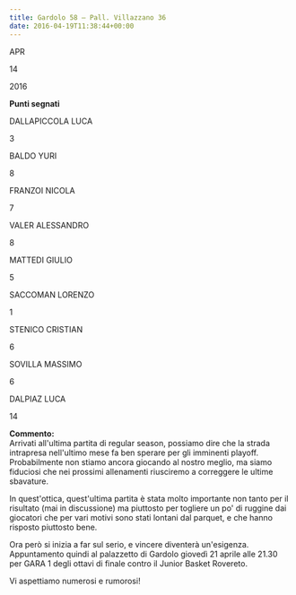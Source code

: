 ```yaml
---
title: Gardolo 58 – Pall. Villazzano 36
date: 2016-04-19T11:38:44+00:00
---
```

APR

14

2016

**Punti segnati**

DALLAPICCOLA LUCA

3

BALDO YURI

8

FRANZOI NICOLA

7

VALER ALESSANDRO

8

MATTEDI GIULIO

5

SACCOMAN LORENZO

1

STENICO CRISTIAN

6

SOVILLA MASSIMO

6

DALPIAZ LUCA

14

**Commento:**  
Arrivati all'ultima partita di regular season, possiamo dire che la strada intrapresa nell'ultimo mese fa ben sperare per gli imminenti playoff.  
Probabilmente non stiamo ancora giocando al nostro meglio, ma siamo fiduciosi che nei prossimi allenamenti riusciremo a correggere le ultime sbavature.

In quest'ottica, quest'ultima partita è stata molto importante non tanto per il risultato (mai in discussione) ma piuttosto per togliere un po' di ruggine dai giocatori che per vari motivi sono stati lontani dal parquet, e che hanno risposto piuttosto bene.

Ora però si inizia a far sul serio, e vincere diventerà un'esigenza.  
Appuntamento quindi al palazzetto di Gardolo giovedì 21 aprile alle 21.30 per GARA 1 degli ottavi di finale contro il Junior Basket Rovereto.

Vi aspettiamo numerosi e rumorosi!
